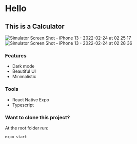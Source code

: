 # Hello

## This is a Calculator

![Simulator Screen Shot - iPhone 13 - 2022-02-24 at 02 25 17](https://user-images.githubusercontent.com/43630417/155477881-5bd39925-55c3-4e22-9966-9ebc0976a863.png)
![Simulator Screen Shot - iPhone 13 - 2022-02-24 at 02 28 36](https://user-images.githubusercontent.com/43630417/155478260-05e30110-3144-4e99-8690-048bc8a00c8f.png)

### Features
- Dark mode
- Beautiful UI
- Minimalistic

### Tools
- React Native Expo
- Typescript

### Want to clone this project?
At the root folder run:
```
expo start
```
